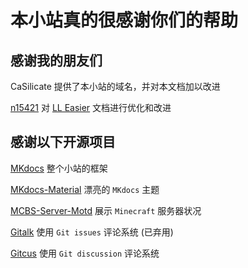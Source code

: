 # 本小站真的很感谢你们的帮助

## 感谢我的朋友们

CaSilicate 提供了本小站的域名，并对本文档加以改进

[n15421](https://github.com/xzfg-n15421) 对 [LL Easier](tech-docs/tools/ll_easier/ll_easier.md) 文档进行优化和改进

## 感谢以下开源项目

[MKdocs](https://github.com/mkdocs/mkdocs) 整个小站的框架

[MKdocs-Material](https://github.com/squidfunk/mkdocs-material) 漂亮的 `MKdocs` 主题

[MCBS-Server-Motd](https://github.com/BlackBEDevelopment/MCBE-Server-Motd) 展示 `Minecraft` 服务器状况

[Gitalk](https://github.com/gitalk/gitalk) 使用 `Git issues` 评论系统 (已弃用)

[Gitcus](https://github.com/apps/giscus) 使用 `Git discussion` 评论系统
